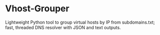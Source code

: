 # Vhost-Grouper
Lightweight Python tool to group virtual hosts by IP from subdomains.txt; fast, threaded DNS resolver with JSON and text outputs.

